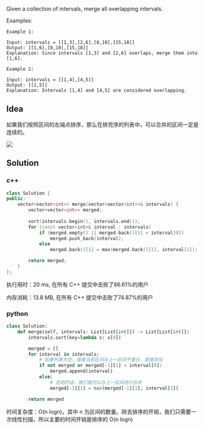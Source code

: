 Given a collection of intervals, merge all overlapping intervals.



Examples:

```
Example 1:

Input: intervals = [[1,3],[2,6],[8,10],[15,18]]
Output: [[1,6],[8,10],[15,18]]
Explanation: Since intervals [1,3] and [2,6] overlaps, merge them into [1,6].

Example 2:

Input: intervals = [[1,4],[4,5]]
Output: [[1,5]]
Explanation: Intervals [1,4] and [4,5] are considered overlapping.
```

## Idea

如果我们按照区间的左端点排序，那么在排完序的列表中，可以合并的区间一定是连续的。

![](https://pic.leetcode-cn.com/50417462969bd13230276c0847726c0909873d22135775ef4022e806475d763e-56-2.png)



## Solution

### c++

```c++
class Solution {
public:
    vector<vector<int>> merge(vector<vector<int>>& intervals) {
        vector<vector<int>> merged;
        
        sort(intervals.begin(), intervals.end());
        for (const vector<int>& interval : intervals)
            if (merged.empty() || merged.back()[1] < interval[0])
                merged.push_back(interval);
            else
                merged.back()[1] = max(merged.back()[1], interval[1]);

        return merged;
    }
};
```

执行用时：20 ms, 在所有 C++ 提交中击败了86.61%的用户

内存消耗：13.8 MB, 在所有 C++ 提交中击败了74.87%的用户

### python

```python
class Solution:
    def merge(self, intervals: List[List[int]]) -> List[List[int]]:
        intervals.sort(key=lambda x: x[0])

        merged = []
        for interval in intervals:
            # 如果列表为空，或者当前区间与上一区间不重合，直接添加
            if not merged or merged[-1][1] < interval[0]:
                merged.append(interval)
            else:
                # 否则的话，我们就可以与上一区间进行合并
                merged[-1][1] = max(merged[-1][1], interval[1])

        return merged
```

时间复杂度：O(n logn)，其中 n 为区间的数量。除去排序的开销，我们只需要一次线性扫描，所以主要的时间开销是排序的 O(n logn)
